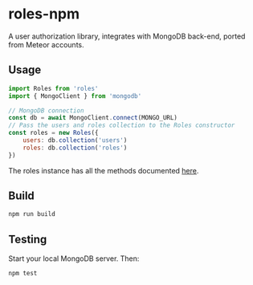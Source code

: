 # roles-npm
A user authorization library, integrates with MongoDB back-end, ported from Meteor accounts.

## Usage

```js
import Roles from 'roles'
import { MongoClient } from 'mongodb'

// MongoDB connection
const db = await MongoClient.connect(MONGO_URL)
// Pass the users and roles collection to the Roles constructor
const roles = new Roles({
    users: db.collection('users')
    roles: db.collection('roles')
})
```

The roles instance has all the methods documented [here](http://alanning.github.io/meteor-roles/classes/Roles.html).

## Build

```sh
npm run build
```

## Testing

Start your local MongoDB server. Then:

```sh
npm test
```
